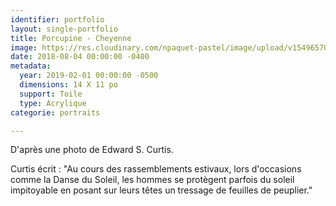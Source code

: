 ```yaml
---
identifier: portfolio
layout: single-portfolio
title: Porcupine - Cheyenne
image: https://res.cloudinary.com/npaquet-pastel/image/upload/v1549657077/DSC09615%20%282%29.jpg
date: 2018-08-04 00:00:00 -0400
metadata:
  year: 2019-02-01 00:00:00 -0500
  dimensions: 14 X 11 po
  support: Toile
  type: Acrylique
categorie: portraits

---
```

D'après une photo de Edward S. Curtis.

Curtis écrit : "Au cours des rassemblements estivaux, lors d'occasions comme la Danse du Soleil, les hommes se protègent parfois du soleil impitoyable en posant sur leurs têtes un tressage de feuilles de peuplier."
